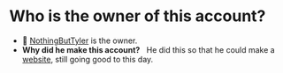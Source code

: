 # Who is the owner of this account? #
- 👤 <a href="//github.com/NothingButTyler?redirectedByVdkaGamesOwnerMd=true/">NothingButTyler</a> is the owner.
- <b>Why did he make this account?</b>&nbsp;&nbsp;&nbsp;He did this so that he could make a <a href="//valodokagames.github.io">website</a>, still going good to this day.
